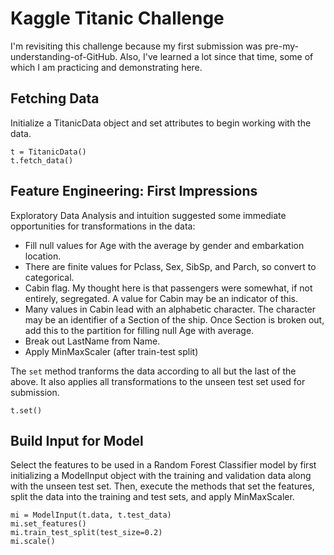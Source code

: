 # Kaggle Titanic Challenge
I'm revisiting this challenge because my first submission was pre-my-understanding-of-GitHub. Also, I've learned a lot since that time, some of which I am practicing and demonstrating here.  


## Fetching Data
Initialize a TitanicData object and set attributes to begin working with the data. 

`t = TitanicData()` <br>
`t.fetch_data()` <br>



## Feature Engineering: First Impressions
Exploratory Data Analysis and intuition suggested some immediate opportunities for transformations in the data:

- Fill null values for Age with the average by gender and embarkation location. 
- There are finite values for Pclass, Sex, SibSp, and Parch, so convert to categorical.
- Cabin flag. My thought here is that passengers were somewhat, if not entirely, segregated. A value for Cabin may be an indicator of this.
- Many values in Cabin lead with an alphabetic character. The character may be an identifier of a Section of the ship. Once Section is broken out, add this to the partition for filling null Age with average.
- Break out LastName from Name.
- Apply MinMaxScaler (after train-test split)


The ```set``` method tranforms the data according to all but the last of the above. It also applies all transformations to the unseen test set used for submission. 

`t.set()` <br>


## Build Input for Model
Select the features to be used in a Random Forest Classifier model by first initializing a ModelInput object with the training and validation data along with the unseen test set. Then, execute the methods that set the features, split the data into the training and test sets, and apply MinMaxScaler.


`mi = ModelInput(t.data, t.test_data)` <br>
`mi.set_features()` <br>
`mi.train_test_split(test_size=0.2)` <br>
`mi.scale()` <br>

